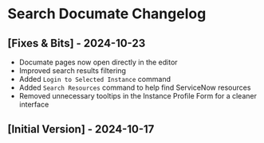 # Search Documate Changelog

## [Fixes & Bits] - 2024-10-23

- Documate pages now open directly in the editor
- Improved search results filtering
- Added `Login to Selected Instance` command
- Added `Search Resources` command to help find ServiceNow resources
- Removed unnecessary tooltips in the Instance Profile Form for a cleaner interface

## [Initial Version] - 2024-10-17
